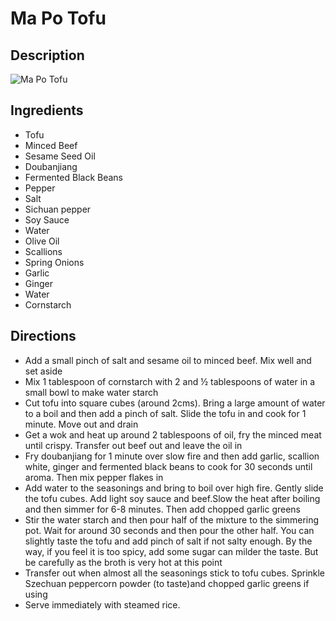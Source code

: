 # Ma Po Tofu

## Description
![Ma Po Tofu](https://www.themealdb.com/images/media/meals/1525874812.jpg "Ma Po Tofu")

## Ingredients
- Tofu
- Minced Beef
- Sesame Seed Oil
- Doubanjiang
- Fermented Black Beans
- Pepper
- Salt
- Sichuan pepper
- Soy Sauce
- Water
- Olive Oil
- Scallions
- Spring Onions
- Garlic
- Ginger
- Water
- Cornstarch

## Directions
- Add a small pinch of salt and sesame oil to minced beef. Mix well and set aside
- Mix 1 tablespoon of cornstarch with 2 and ½ tablespoons of water in a small bowl to make water starch
- Cut tofu into square cubes (around 2cms). Bring a large amount of water to a boil and then add a pinch of salt. Slide the tofu in and cook for 1 minute. Move out and drain
- Get a wok and heat up around 2 tablespoons of oil, fry the minced meat until crispy. Transfer out beef out and leave the oil in
- Fry doubanjiang for 1 minute over slow fire and then add garlic, scallion white, ginger and fermented black beans to cook for 30 seconds until aroma. Then mix pepper flakes in
- Add water to the seasonings and bring to boil over high fire. Gently slide the tofu cubes. Add light soy sauce and beef.Slow the heat after boiling and then simmer for 6-8 minutes. Then add chopped garlic greens
- Stir the water starch and then pour half of the mixture to the simmering pot. Wait for around 30 seconds and then pour the other half. You can slightly taste the tofu and add pinch of salt if not salty enough. By the way, if you feel it is too spicy, add some sugar can milder the taste. But be carefully as the broth is very hot at this point
- Transfer out when almost all the seasonings stick to tofu cubes. Sprinkle Szechuan peppercorn powder (to taste)and chopped garlic greens if using
- Serve immediately with steamed rice.
